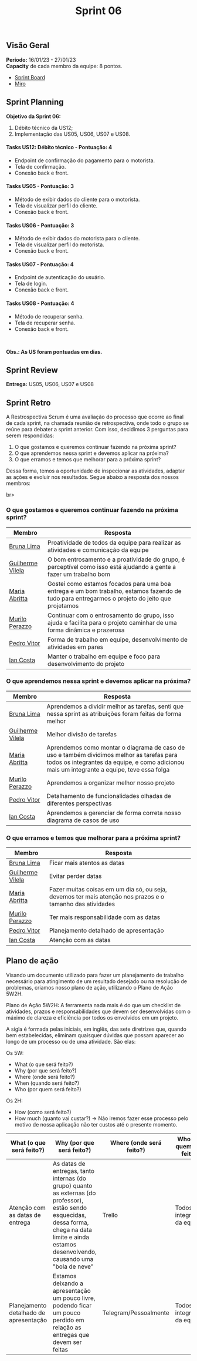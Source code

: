 <h1 align="center"><b>Sprint 06</b></h1>

<br>

## Visão Geral

**Período:** 16/01/23 - 27/01/23 <br>
**Capacity** de cada membro da equipe: 8 pontos.

- [Sprint Board](https://trello.com/b/hObguyFv/sprint-board)
- [Miro](https://miro.com/app/board/uXjVPFFIyc4=/)

## Sprint Planning

**Objetivo da Sprint 06:**
  1. Débito técnico da US12;
  2. Implementação das US05, US06, US07 e US08.
 

#### Tasks US12: Débito técnico - Pontuação: 4
  - Endpoint de confirmação do pagamento para o motorista.
  - Tela de confirmação.
  - Conexão back e front.

#### Tasks US05 - Pontuação: 3
  - Método de exibir dados do cliente para o motorista.
  - Tela de visualizar perfil do cliente.
  - Conexão back e front.

#### Tasks US06 - Pontuação: 3
  - Método de exibir dados do motorista para o cliente.
  - Tela de visualizar perfil do motorista.
  - Conexão back e front.

#### Tasks US07 - Pontuação: 4
  - Endpoint de autenticação do usuário.
  - Tela de login.
  - Conexão back e front.

#### Tasks US08 - Pontuação: 4
  - Método de recuperar senha.
  - Tela de recuperar senha.
  - Conexão back e front.

<br>

**Obs.: As US foram pontuadas em dias.**

## Sprint Review 

**Entrega:** US05, US06, US07 e US08

## Sprint Retro
A Restrospectiva Scrum é uma avaliação do processo que ocorre ao final de cada sprint, na chamada reunião de retrospectiva, onde todo o grupo se reúne para debater a sprint anterior.
Com isso, decidimos 3 perguntas para serem respondidas: <br>
1. O que gostamos e queremos continuar fazendo na próxima sprint?
2. O que aprendemos nessa sprint e devemos aplicar na próxima?
3. O que erramos e temos que melhorar para a próxima sprint? <br>

Dessa forma, temos a oportunidade de inspecionar as atividades, adaptar as ações e evoluir nos resultados. Segue abaixo a resposta dos nossos membros:

br>

### O que gostamos e queremos continuar fazendo na próxima sprint? 
| Membro | Resposta |
| ------ | -------- |
| [Bruna Lima](https://github.com/libruna) | Proatividade de todos da equipe para realizar as atividades e comunicação da equipe | 
| [Guilherme Vilela](https://github.com/guivilela7) | O bom entrosamento e a proatividade do grupo, é perceptível como isso está ajudando a gente a fazer um trabalho bom | 
| [Maria Abritta](https://github.com/MariaAbritta) | Gostei como estamos focados para uma boa entrega e um bom trabalho, estamos fazendo de tudo para entregarmos o projeto do jeito que projetamos |
| [Murilo Perazzo](https://github.com/murilopbs) | Continuar com o entrosamento do grupo, isso ajuda e facilita para o projeto caminhar de uma forma dinâmica e prazerosa |
| [Pedro Vitor](https://github.com/Peedrooo) | Forma de trabalho em equipe, desenvolvimento de atividades em pares |
| [Ian Costa](https://github.com/ian-dcg)| Manter o trabalho em equipe e foco para desenvolvimento do projeto |

### O que aprendemos nessa sprint e devemos aplicar na próxima?
| Membro | Resposta |
| ------ | -------- |
| [Bruna Lima](https://github.com/libruna) | Aprendemos a dividir melhor as tarefas, senti que nessa sprint as atribuições foram feitas de forma melhor | 
| [Guilherme Vilela](https://github.com/guivilela7) | Melhor divisão de tarefas |
| [Maria Abritta](https://github.com/MariaAbritta) | Aprendemos como montar o diagrama de caso de uso e também dividimos melhor as tarefas para todos os integrantes da equipe, e como adicionou mais um integrante a equipe, teve essa folga |
| [Murilo Perazzo](https://github.com/murilopbs) | Aprendemos a organizar melhor nosso projeto |
| [Pedro Vitor](https://github.com/Peedrooo) | Detalhamento de funcionalidades olhadas de diferentes perspectivas |
| [Ian Costa](https://github.com/ian-dcg) | Aprendemos a gerenciar de forma correta nosso diagrama de casos de uso |

### O que erramos e temos que melhorar para a próxima sprint?
| Membro | Resposta |
| ------ | -------- |
| [Bruna Lima](https://github.com/libruna) | Ficar mais atentos as datas | 
| [Guilherme Vilela](https://github.com/guivilela7) | Evitar perder datas |
| [Maria Abritta](https://github.com/MariaAbritta) | Fazer muitas coisas em um dia só, ou seja, devemos ter mais atenção nos prazos e o tamanho das atividades |
| [Murilo Perazzo](https://github.com/murilopbs) | Ter mais responsabilidade com as datas |
| [Pedro Vitor](https://github.com/Peedrooo) | Planejamento detalhado de apresentação |
| [Ian Costa](https://github.com/ian-dcg) | Atenção com as datas |

## Plano de ação 
Visando um documento utilizado para fazer um planejamento de trabalho necessário para atingimento de um resultado desejado ou na resolução de problemas, criamos nosso plano de ação, utilizando o Plano de Ação 5W2H.

Plano de Ação 5W2H: A ferramenta nada mais é do que um checklist de atividades, prazos e responsabilidades que devem ser desenvolvidas com o máximo de clareza e eficiência por todos os envolvidos em um projeto.

A sigla é formada pelas iniciais, em inglês, das sete diretrizes que, quando bem estabelecidas, eliminam quaisquer dúvidas que possam aparecer ao longo de um processo ou de uma atividade. São elas: <br>

Os 5W:

* What (o que será feito?)
* Why (por que será feito?)
* Where (onde será feito?)
* When (quando será feito?)
* Who (por quem será feito?)<br>

Os 2H:

* How (como será feito?)
* How much (quanto vai custar?) -> Não iremos fazer esse processo pelo motivo de nossa aplicação não ter custos até o presente momento.

| What (o que será feito?) | Why (por que será feito?) | Where (onde será feito?) | Who (por quem será feito?) | How (como será feito?) | Check |
| --- | --- | --- | --- | --- | -- |
| Atenção com as datas de entrega | As datas de entregas, tanto internas (do grupo) quanto as externas (do professor), estão sendo esquecidas, dessa forma, chega na data limite e ainda estamos desenvolvendo, causando uma "bola de neve" | Trello | Todos os integrantes da equipe | Deixar assionado os alertas do Trello, pedindo para avisar 3 dias antes e 1 dia antes |  |
| Planejamento detalhado de apresentação | Estamos deixando a apresentação um pouco livre, podendo ficar um pouco perdido em relação as entregas que devem ser feitas | Telegram/Pessoalmente | Todos os integrantes da equipe | Conversaremos para dividir as partes que devemos apresentar, para todos falarem | |
